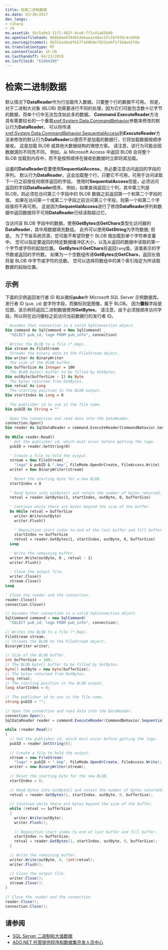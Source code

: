 ```yaml
---
title: 检索二进制数据
ms.date: 03/30/2017
dev_langs:
- csharp
- vb
ms.assetid: 56c5a9e3-31f1-482f-bce0-ff1c41a658d0
ms.openlocfilehash: 068b84e8704b54e6aea148ec5fc5bf9f0c4cb958
ms.sourcegitcommit: 9b552addadfb57fab0b9e7852ed4f1f1b8a42f8e
ms.translationtype: MT
ms.contentlocale: zh-CN
ms.lasthandoff: 04/23/2019
ms.locfileid: "61664280"
---
```

# <a name="retrieving-binary-data"></a>检索二进制数据
默认情况下**DataReader**作为行加载传入数据，只要整个行的数据不可用。 但是，对于二进制大对象 (BLOB) 则需要进行不同的处理，因为它们可能包含数十亿字节的数据，而单个行中无法包含如此多的数据。 **Command.ExecuteReader**方法具有需要较长的一个重载<xref:System.Data.CommandBehavior>参数来修改的默认行为**DataReader**。 可以将传递<xref:System.Data.CommandBehavior.SequentialAccess>到**ExecuteReader**方法来修改的默认行为**DataReader**以便而不是加载的数据行，它将加载数据按顺序接收。 这是加载 BLOB 或其他大数据结构的理想方案。 请注意，该行为可能会因数据源的不同而不同。 例如，从 Microsoft Access 中返回 BLOB 会将整个 BLOB 加载到内存中，而不是按照顺序在接收到数据时立即将其加载。  
  
 设置时**DataReader**若要使用**SequentialAccess**，务必要注意访问返回的字段的序列。 默认行为**DataReader**，这会加载整个行，只要它不可用，可用于访问读取下一行之前按任何顺序返回的字段。 使用时**SequentialAccess**但是，必须访问返回的字段**DataReader**顺序。 例如，如果查询返回三个列，其中第三列是 BLOB，则必须在访问第三个字段中的 BLOB 数据之前返回第一个和第二个字段的值。 如果在访问第一个或第二个字段之前访问第三个字段，则第一个和第二个字段值将不再可用。 这是因为**SequentialAccess**进行了修改**DataReader**序列和数据中返回数据将不可用**DataReader**已经读取超过它。  
  
 当访问该 BLOB 字段中的数据，使用**GetBytes**或**GetChars**类型化访问器的**DataReader**，其中用数据填充数组。 此外可以使用**GetString**为字符数据; 但是。 为了节省系统资源，您可能不希望将整个 BLOB 值加载到单个字符串变量中。 您可以指定要返回的特定数据缓冲区大小，以及从返回的数据中读取的第一个字节或字符的起始位置。 **GetBytes**并**GetChars**将返回`long`值，该值表示的字节数或返回的字符数。 如果为一个空数组传递**GetBytes**或**GetChars**，返回长值将是 BLOB 中字节或字符的总数。 您可以选择将数组中的某个索引指定为所读取数据的起始位置。  
  
## <a name="example"></a>示例  
 下面的示例返回发行者 ID 和从徽标**pubs**中 Microsoft SQL Server 示例数据库。 发行者 ID (`pub_id`) 是字符字段，而徽标则是图像，属于 BLOB。 因为**徽标**字段是位图，该示例将返回二进制数据使用**GetBytes**。 请注意，由于必须按顺序访问字段，所以将在访问徽标之前访问当前数据行的发行者 ID。  
  
```vb  
' Assumes that connection is a valid SqlConnection object.  
Dim command As SqlCommand = New SqlCommand( _  
  "SELECT pub_id, logo FROM pub_info", connection)  
  
' Writes the BLOB to a file (*.bmp).  
Dim stream As FileStream                   
' Streams the binary data to the FileStream object.  
Dim writer As BinaryWriter                 
' The size of the BLOB buffer.  
Dim bufferSize As Integer = 100        
' The BLOB byte() buffer to be filled by GetBytes.  
Dim outByte(bufferSize - 1) As Byte    
' The bytes returned from GetBytes.  
Dim retval As Long                     
' The starting position in the BLOB output.  
Dim startIndex As Long = 0             
  
' The publisher id to use in the file name.  
Dim pubID As String = ""              
  
' Open the connection and read data into the DataReader.  
connection.Open()  
Dim reader As SqlDataReader = command.ExecuteReader(CommandBehavior.SequentialAccess)  
  
Do While reader.Read()  
  ' Get the publisher id, which must occur before getting the logo.  
  pubID = reader.GetString(0)  
  
  ' Create a file to hold the output.  
  stream = New FileStream( _  
    "logo" & pubID & ".bmp", FileMode.OpenOrCreate, FileAccess.Write)  
  writer = New BinaryWriter(stream)  
  
  ' Reset the starting byte for a new BLOB.  
  startIndex = 0  
  
  ' Read bytes into outByte() and retain the number of bytes returned.  
  retval = reader.GetBytes(1, startIndex, outByte, 0, bufferSize)  
  
  ' Continue while there are bytes beyond the size of the buffer.  
  Do While retval = bufferSize  
    writer.Write(outByte)  
    writer.Flush()  
  
    ' Reposition start index to end of the last buffer and fill buffer.  
    startIndex += bufferSize  
    retval = reader.GetBytes(1, startIndex, outByte, 0, bufferSize)  
  Loop  
  
  ' Write the remaining buffer.  
  writer.Write(outByte, 0 , retval - 1)  
  writer.Flush()  
  
  ' Close the output file.  
  writer.Close()  
  stream.Close()  
Loop  
  
' Close the reader and the connection.  
reader.Close()  
connection.Close()  
```  
  
```csharp  
// Assumes that connection is a valid SqlConnection object.  
SqlCommand command = new SqlCommand(  
  "SELECT pub_id, logo FROM pub_info", connection);  
  
// Writes the BLOB to a file (*.bmp).  
FileStream stream;                            
// Streams the BLOB to the FileStream object.  
BinaryWriter writer;                          
  
// Size of the BLOB buffer.  
int bufferSize = 100;                     
// The BLOB byte[] buffer to be filled by GetBytes.  
byte[] outByte = new byte[bufferSize];    
// The bytes returned from GetBytes.  
long retval;                              
// The starting position in the BLOB output.  
long startIndex = 0;                      
  
// The publisher id to use in the file name.  
string pubID = "";                       
  
// Open the connection and read data into the DataReader.  
connection.Open();  
SqlDataReader reader = command.ExecuteReader(CommandBehavior.SequentialAccess);  
  
while (reader.Read())  
{  
  // Get the publisher id, which must occur before getting the logo.  
  pubID = reader.GetString(0);    
  
  // Create a file to hold the output.  
  stream = new FileStream(  
    "logo" + pubID + ".bmp", FileMode.OpenOrCreate, FileAccess.Write);  
  writer = new BinaryWriter(stream);  
  
  // Reset the starting byte for the new BLOB.  
  startIndex = 0;  
  
  // Read bytes into outByte[] and retain the number of bytes returned.  
  retval = reader.GetBytes(1, startIndex, outByte, 0, bufferSize);  
  
  // Continue while there are bytes beyond the size of the buffer.  
  while (retval == bufferSize)  
  {  
    writer.Write(outByte);  
    writer.Flush();  
  
    // Reposition start index to end of last buffer and fill buffer.  
    startIndex += bufferSize;  
    retval = reader.GetBytes(1, startIndex, outByte, 0, bufferSize);  
  }  
  
  // Write the remaining buffer.  
  writer.Write(outByte, 0, (int)retval);  
  writer.Flush();  
  
  // Close the output file.  
  writer.Close();  
  stream.Close();  
}  
  
// Close the reader and the connection.  
reader.Close();  
connection.Close();  
```  
  
## <a name="see-also"></a>请参阅

- [SQL Server 二进制和大值数据](../../../../docs/framework/data/adonet/sql/sql-server-binary-and-large-value-data.md)
- [ADO.NET 托管提供程序和数据集开发人员中心](https://go.microsoft.com/fwlink/?LinkId=217917)
